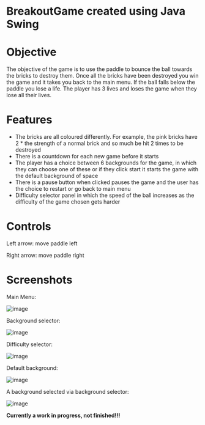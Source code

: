 # BreakoutGame created using **Java Swing**
# Objective
The objective of the game is to use the paddle to bounce the ball towards the bricks to destroy them. Once all the bricks have been destroyed you win the game and it takes you back to the main menu. If the ball falls below the paddle you lose a life. The player has 3 lives and loses the game when they lose all their lives.
# Features
- The bricks are all coloured differently. For example, the pink bricks have 2 * the strength of a normal brick and so much be hit 2 times to be destroyed
- There is a countdown for each new game before it starts 
- The player has a choice between 6 backgrounds for the game, in which they can choose one of these or if they click start it starts the game with the default background of space
- There is a pause button when clicked pauses the game and the user has the choice to restart or go back to main menu
- Difficulty selector panel in which the speed of the ball increases as the difficulty of the game chosen gets harder

# Controls
Left arrow: move paddle left

Right arrow: move paddle right 

# Screenshots 
Main Menu: 

![image](https://user-images.githubusercontent.com/41571606/187329406-4977aa99-06d3-4cd6-88a9-f9343aaf5760.png)

Background selector:

![image](https://user-images.githubusercontent.com/41571606/187329823-a0ba751b-1b81-49d7-9439-75aff0c40910.png)

Difficulty selector:

![image](https://user-images.githubusercontent.com/41571606/188009830-ae599ed8-63ca-4315-8feb-913d5ee3746d.png)

Default background:

![image](https://user-images.githubusercontent.com/41571606/187321302-2fd32b5c-00fe-4749-8dbb-44e8fa824e66.png)

A background selected via background selector: 

![image](https://user-images.githubusercontent.com/41571606/187830093-e5dad32e-9bc9-45da-9d38-c5190576bbea.png)


**Currently a work in progress, not finished!!!**
